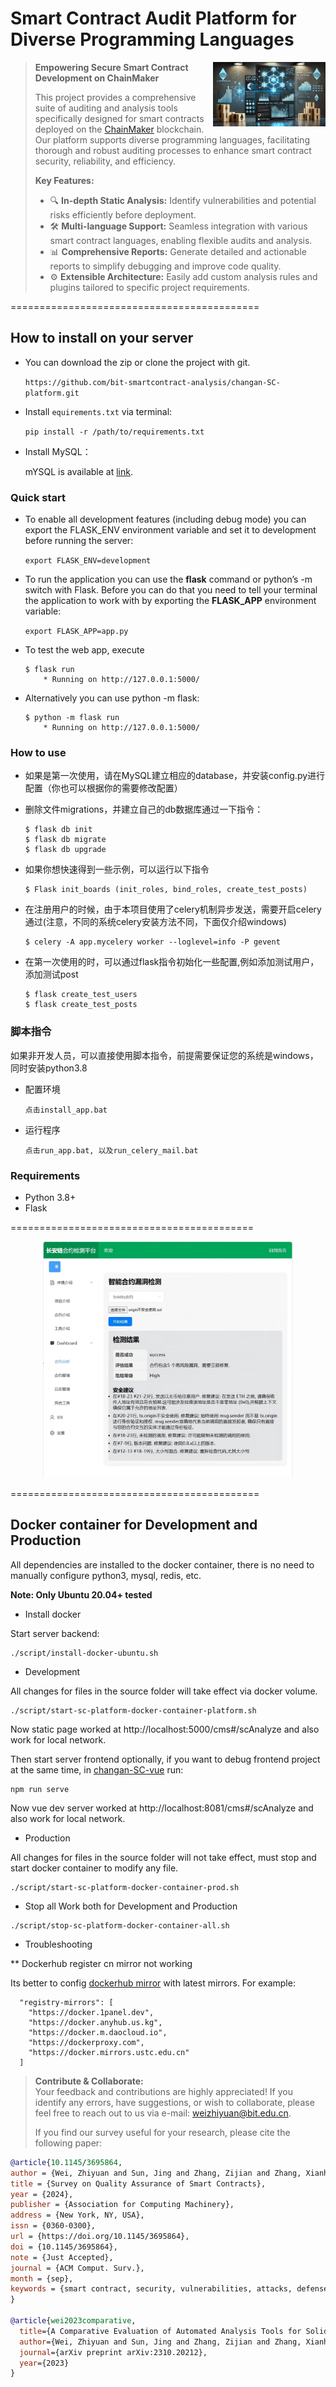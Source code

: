 # Smart Contract Audit Platform for Diverse Programming Languages

<p>
<img align="right" width="180"  src="./media/post/poster_sc.jpg"> 
</p>

> **Empowering Secure Smart Contract Development on ChainMaker**  
>
> This project provides a comprehensive suite of auditing and analysis tools specifically designed for smart contracts deployed on the [ChainMaker](https://chainmaker.org.cn) blockchain. Our platform supports diverse programming languages, facilitating thorough and robust auditing processes to enhance smart contract security, reliability, and efficiency.
> 
> **Key Features:**
>
> - 🔍 **In-depth Static Analysis:** Identify vulnerabilities and potential risks efficiently before deployment.
> - 🛠️ **Multi-language Support:** Seamless integration with various smart contract languages, enabling flexible audits and analysis.
> - 📊 **Comprehensive Reports:** Generate detailed and actionable reports to simplify debugging and improve code quality.
> - ⚙️ **Extensible Architecture:** Easily add custom analysis rules and plugins tailored to specific project requirements.

===========================================
## How to install on your server

* You can download the zip or clone the project with git.

    `https://github.com/bit-smartcontract-analysis/changan-SC-platform.git`

* Install `equirements.txt` via terminal: 

    `pip install -r /path/to/requirements.txt`

* Install MySQL：

    mYSQL is available at [link](https://dev.mysql.com/downloads/mysql/).


### Quick start

* To enable all development features (including debug mode) you can export the FLASK_ENV environment variable and set it to development before running the server:

    `export FLASK_ENV=development`

* To run the application you can use the **flask** command or python’s -m switch with Flask. Before you can do that you need to tell your terminal the application to work with by exporting the **FLASK_APP** environment variable:

    `export FLASK_APP=app.py`

* To test the web app, execute

    ``` Shell
    $ flask run
        * Running on http://127.0.0.1:5000/
    ```

* Alternatively you can use python -m flask:
    ``` Shell
    $ python -m flask run
        * Running on http://127.0.0.1:5000/
    ```
### How to use

* 如果是第一次使用，请在MySQL建立相应的database，并安装config.py进行配置（你也可以根据你的需要修改配置）

* 删除文件migrations，并建立自己的db数据库通过一下指令：
    ``` Shell
   $ flask db init
   $ flask db migrate
   $ flask db upgrade
    ```

* 如果你想快速得到一些示例，可以运行以下指令
    ``` Shell
    $ Flask init_boards (init_roles, bind_roles, create_test_posts)
    ```

* 在注册用户的时候，由于本项目使用了celery机制异步发送，需要开启celery通过(注意，不同的系统celery安装方法不同，下面仅介绍windows)
    ``` Shell
    $ celery -A app.mycelery worker --loglevel=info -P gevent
    ```

* 在第一次使用的时，可以通过flask指令初始化一些配置,例如添加测试用户，添加测试post
    ``` Shell
    $ flask create_test_users 
    $ flask create_test_posts
    ``` 
 
### 脚本指令
  如果非开发人员，可以直接使用脚本指令，前提需要保证您的系统是windows，同时安装python3.8
* 配置环境
  ```
  点击install_app.bat
  ```
* 运行程序
  ```
  点击run_app.bat, 以及run_celery_mail.bat
  ```

### Requirements

* Python 3.8+
* Flask

==========================================

<p style="text-align: center;">
  <img width="400" src="./media/post/F-478-479.png">
</p>

===========================================
## Docker container for Development and Production

All dependencies are installed to the docker container, there is no need to manually configure python3, mysql, redis, etc.

**Note: Only Ubuntu 20.04+ tested**

* Install docker

Start server backend:

```
./script/install-docker-ubuntu.sh
```
* Development

All changes for files in the source folder will take effect via docker volume. 

```
./script/start-sc-platform-docker-container-platform.sh
```

Now static page worked at http://localhost:5000/cms#/scAnalyze and also work for local network.

Then start server frontend optionally, if you want to debug frontend project at the same time, in [changan-SC-vue](https://github.com/bit-smartcontract-analysis/changan-SC-vue) run:

```
npm run serve
```

Now vue dev server worked at http://localhost:8081/cms#/scAnalyze and also work for local network.


* Production 


All changes for files in the source folder will not take effect, must stop and start docker container to modify any file.

```
./script/start-sc-platform-docker-container-prod.sh
```

* Stop all 
Work both for Development and Production 

```
./script/stop-sc-platform-docker-container-all.sh
```

* Troubleshooting

** Dockerhub register cn mirror not working

Its better to config [dockerhub mirror](https://docs.docker.com/docker-hub/image-library/mirror/) with latest mirrors. For example:

```
  "registry-mirrors": [
    "https://docker.1panel.dev",
    "https://docker.anyhub.us.kg",
    "https://docker.m.daocloud.io",
    "https://dockerproxy.com",
    "https://docker.mirrors.ustc.edu.cn"
  ]
```

> **Contribute & Collaborate:**  
> Your feedback and contributions are highly appreciated! If you identify any errors, have suggestions, or wish to collaborate, please feel free to reach out to us via e-mail: [weizhiyuan@bit.edu.cn](mailto:weizhiyuan@bit.edu.cn).  
>
> If you find our survey useful for your research, please cite the following paper:

```bibtex
@article{10.1145/3695864,
author = {Wei, Zhiyuan and Sun, Jing and Zhang, Zijian and Zhang, Xianhao and Yang, Xiaoxuan and Zhu, Liehuang},
title = {Survey on Quality Assurance of Smart Contracts},
year = {2024},
publisher = {Association for Computing Machinery},
address = {New York, NY, USA},
issn = {0360-0300},
url = {https://doi.org/10.1145/3695864},
doi = {10.1145/3695864},
note = {Just Accepted},
journal = {ACM Comput. Surv.},
month = {sep},
keywords = {smart contract, security, vulnerabilities, attacks, defenses}
}

@article{wei2023comparative,
  title={A Comparative Evaluation of Automated Analysis Tools for Solidity Smart Contracts},
  author={Wei, Zhiyuan and Sun, Jing and Zhang, Zijian and Zhang, Xianhao and Li, Meng and Zhu, Liehuang},
  journal={arXiv preprint arXiv:2310.20212},
  year={2023}
}
```
